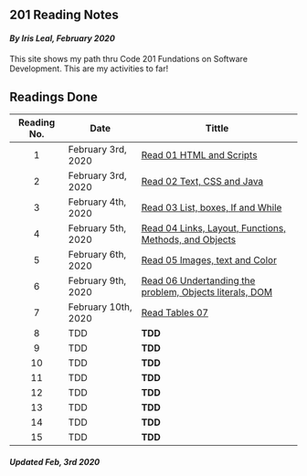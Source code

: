 ## 201 Reading Notes

#### _By Iris Leal, February 2020_


This site shows my path thru Code 201 Fundations on Software Development. This are my activities to far!


## Readings Done

|Reading No.|Date|Tittle|
| :-------: |----|------|
|1| February 3rd, 2020| [Read 01 HTML and Scripts](class-01.md) |
|2| February 3rd, 2020| [Read 02 Text, CSS and Java](class-02.md)|
|3|February 4th, 2020| [Read 03 List, boxes, If and While](class-03.md)|
|4| February 5th, 2020 |[Read 04 Links, Layout, Functions, Methods, and Objects](class-04.md)|
|5|February 6th, 2020 | [Read 05 Images, text and Color](class-05.md) |  
|6|February 9th, 2020 |[Read 06 Undertanding the problem, Objects literals, DOM](class-06.md) |
|7|February 10th, 2020|  [Read Tables 07 ](class-07.md) |
|8|TDD|**TDD**|
|9|TDD|**TDD**|
|10|TDD|**TDD**|
|11|TDD|**TDD**|
|12|TDD|**TDD**|
|13|TDD|**TDD**|
|14|TDD|**TDD**|
|15|TDD|**TDD**|



##### _Updated Feb, 3rd 2020_
